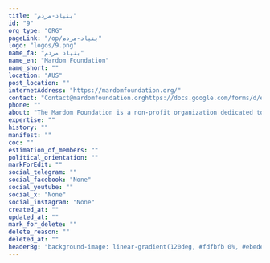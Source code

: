 ```yaml
---
title: "بنیاد-مردم"
id: "9"
org_type: "ORG"
pageLink: "/op/بنیاد-مردم"
logo: "logos/9.png"
name_fa: "بنیاد مردم"
name_en: "Mardom Foundation"
name_short: ""
location: "AUS"
post_location: ""
internetAddress: "https://mardomfoundation.org/"
contact: "Contact@mardomfoundation.orghttps://docs.google.com/forms/d/e/1FAIpQLSeVENLvX2UQpXNxi8KI4BxdkHwsOTx8cxON8h61LaW41jqykw/viewform"
phone: ""
about: "The Mardom Foundation is a non-profit organization dedicated to promoting and protecting human rights, with a particular focus on Iran. Their primary goal is to help establish democracy in Iran by strengthening civil society and collective action."
expertise: ""
history: ""
manifest: ""
coc: ""
estimation_of_members: ""
political_orientation: ""
markForEdit: ""
social_telegram: ""
social_facebook: "None"
social_youtube: ""
social_x: "None"
social_instagram: "None"
created_at: ""
updated_at: ""
mark_for_delete: ""
delete_reason: ""
deleted_at: ""
headerBg: "background-image: linear-gradient(120deg, #fdfbfb 0%, #ebedee 100%);"
---
```

